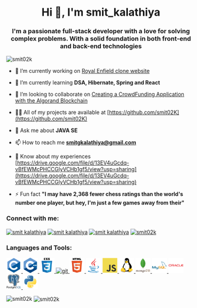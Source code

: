 <h1 align="center">Hi 👋, I'm smit_kalathiya</h1>
<h3 align="center">I'm a passionate full-stack developer with a love for solving complex problems. With a solid foundation in both front-end and back-end technologies</h3>

<p align="left"> <img src="https://komarev.com/ghpvc/?username=smit02k&label=Profile%20views&color=0e75b6&style=flat" alt="smit02k" /> </p>

- 🔭 I’m currently working on [Royal Enfield clone website](https://www.royalenfield.com/in/en/home/)

- 🌱 I’m currently learning **DSA, Hibernate, Spring and React**

- 👯 I’m looking to collaborate on [Creating a CrowdFunding Application with the Algorand Blockchain](https://developer.algorand.org/solutions/creating-crowdfunding-application-algorand-blockchain/)

- 👨‍💻 All of my projects are available at [https://github.com/smit02K](https://github.com/smit02K)

- 💬 Ask me about **JAVA SE**

- 📫 How to reach me **smitgkalathiya@gmail.com**

- 📄 Know about my experiences [https://drive.google.com/file/d/13EV4uGcdq-vBfEWMcPHCCGlyVCHb1gf5/view?usp=sharing](https://drive.google.com/file/d/13EV4uGcdq-vBfEWMcPHCCGlyVCHb1gf5/view?usp=sharing)

- ⚡ Fun fact **"I may have 2,368 fewer chess ratings than the world's number one player, but hey, I'm just a few games away from their"**

<h3 align="left">Connect with me:</h3>
<p align="left">
<a href="https://linkedin.com/in/smit kalathiya" target="blank"><img align="center" src="https://raw.githubusercontent.com/rahuldkjain/github-profile-readme-generator/master/src/images/icons/Social/linked-in-alt.svg" alt="smit kalathiya" height="30" width="40" /></a>
<a href="https://fb.com/smit kalathiya" target="blank"><img align="center" src="https://raw.githubusercontent.com/rahuldkjain/github-profile-readme-generator/master/src/images/icons/Social/facebook.svg" alt="smit kalathiya" height="30" width="40" /></a>
<a href="https://instagram.com/smit kalathiya" target="blank"><img align="center" src="https://raw.githubusercontent.com/rahuldkjain/github-profile-readme-generator/master/src/images/icons/Social/instagram.svg" alt="smit kalathiya" height="30" width="40" /></a>
<a href="https://auth.geeksforgeeks.org/user/smit02k" target="blank"><img align="center" src="https://raw.githubusercontent.com/rahuldkjain/github-profile-readme-generator/master/src/images/icons/Social/geeks-for-geeks.svg" alt="smit02k" height="30" width="40" /></a>
</p>

<h3 align="left">Languages and Tools:</h3>
<p align="left"> 
<!--   <a href="https://www.arduino.cc/" target="_blank" rel="noreferrer"> 
<img src="https://cdn.worldvectorlogo.com/logos/arduino-1.svg" alt="arduino" width="40" height="40"/> </a>  -->
<a href="https://www.cprogramming.com/" target="_blank" rel="noreferrer"> 
<img src="https://raw.githubusercontent.com/devicons/devicon/master/icons/c/c-original.svg" alt="c" width="40" height="40"/> </a> 
<a href="https://www.w3schools.com/cpp/" target="_blank" rel="noreferrer"> 
<img src="https://raw.githubusercontent.com/devicons/devicon/master/icons/cplusplus/cplusplus-original.svg" alt="cplusplus" width="40" height="40"/> </a> 
<a href="https://www.w3schools.com/css/" target="_blank" rel="noreferrer"> 
<img src="https://raw.githubusercontent.com/devicons/devicon/master/icons/css3/css3-original-wordmark.svg" alt="css3" width="40" height="40"/> </a> 
<a href="https://git-scm.com/" target="_blank" rel="noreferrer"> 
<img src="https://www.vectorlogo.zone/logos/git-scm/git-scm-icon.svg" alt="git" width="40" height="40"/> </a> 
<a href="https://www.w3.org/html/" target="_blank" rel="noreferrer"> 
<img src="https://raw.githubusercontent.com/devicons/devicon/master/icons/html5/html5-original-wordmark.svg" alt="html5" width="40" height="40"/> </a> 
<a href="https://www.java.com" target="_blank" rel="noreferrer"> 
<img src="https://raw.githubusercontent.com/devicons/devicon/master/icons/java/java-original.svg" alt="java" width="40" height="40"/> </a> 
<a href="https://developer.mozilla.org/en-US/docs/Web/JavaScript" target="_blank" rel="noreferrer"> 
<img src="https://raw.githubusercontent.com/devicons/devicon/master/icons/javascript/javascript-original.svg" alt="javascript" width="40" height="40"/> </a> 
<a href="https://www.linux.org/" target="_blank" rel="noreferrer"> 
<img src="https://raw.githubusercontent.com/devicons/devicon/master/icons/linux/linux-original.svg" alt="linux" width="40" height="40"/> </a> 
<a href="https://www.mongodb.com/" target="_blank" rel="noreferrer"> 
<img src="https://raw.githubusercontent.com/devicons/devicon/master/icons/mongodb/mongodb-original-wordmark.svg" alt="mongodb" width="40" height="40"/> </a> 
<a href="https://www.mysql.com/" target="_blank" rel="noreferrer"> 
<img src="https://raw.githubusercontent.com/devicons/devicon/master/icons/mysql/mysql-original-wordmark.svg" alt="mysql" width="40" height="40"/> </a> 
<a href="https://www.oracle.com/" target="_blank" rel="noreferrer"> 
<img src="https://raw.githubusercontent.com/devicons/devicon/master/icons/oracle/oracle-original.svg" alt="oracle" width="40" height="40"/> </a> 
<!-- <a href="https://www.php.net" target="_blank" rel="noreferrer"> 
<img src="https://raw.githubusercontent.com/devicons/devicon/master/icons/php/php-original.svg" alt="php" width="40" height="40"/> </a>  -->
<a href="https://www.postgresql.org" target="_blank" rel="noreferrer"> 
<img src="https://raw.githubusercontent.com/devicons/devicon/master/icons/postgresql/postgresql-original-wordmark.svg" alt="postgresql" width="40" height="40"/> </a>
<a href="https://www.python.org" target="_blank" rel="noreferrer"> 
<img src="https://raw.githubusercontent.com/devicons/devicon/master/icons/python/python-original.svg" alt="python" width="40" height="40"/> </a> 
<!-- <a href="https://reactjs.org/" target="_blank" rel="noreferrer"> 
<img src="https://raw.githubusercontent.com/devicons/devicon/master/icons/react/react-original-wordmark.svg" alt="react" width="40" height="40"/> </a>  -->
<!-- <a href="https://spring.io/" target="_blank" rel="noreferrer"> 
<img src="https://www.vectorlogo.zone/logos/springio/springio-icon.svg" alt="spring" width="40" height="40"/> </a>  -->
<!-- <a href="https://unity.com/" target="_blank" rel="noreferrer"> 
<img src="https://www.vectorlogo.zone/logos/unity3d/unity3d-icon.svg" alt="unity" width="40" height="40"/> </a>  -->
</p>
<p><img align="left" src="https://github-readme-stats.vercel.app/api/top-langs?username=smit02k&show_icons=true&locale=en&layout=compact" alt="smit02k" /></p>

<p>&nbsp;<img align="center" src="https://github-readme-stats.vercel.app/api?username=smit02k&show_icons=true&locale=en" alt="smit02k" /></p>
